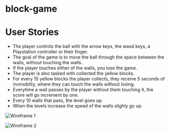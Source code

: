 # block-game



# User Stories
- The player controls the ball with the arrow keys, the wasd keys, a Playstation controller or their finger.
- The goal of the game is to move the ball through the space between the walls, without touching the walls.
- If the player touches either of the walls, you lose the game.
- The player is also tasked with collected the yellow blocks.
- For every 15 yellow blocks the player collects, they receive 5 seconds of invinsiblity, where they can touch
the walls without losing.
- Everytime a wall passes by the player without them touching it, the score will go increment by one.
- Every 10 walls that pass, the level goes up.
- When the levels increase the speed of the walls slighly go up.


![Wireframe 1](/wireframes/IMG_5486.HEIC?raw=true)

![Wireframe 2](/wireframes/IMG_8362.HEIC?raw=true)
